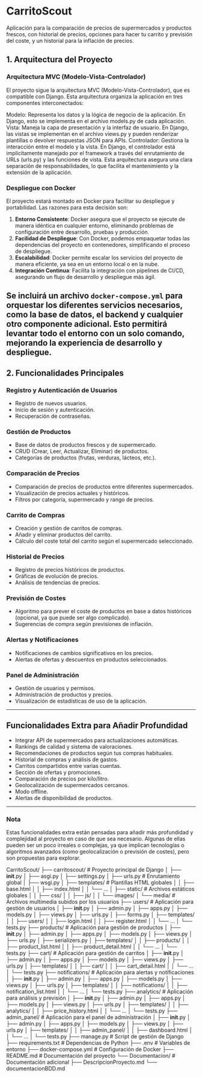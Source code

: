 # CarritoScout

Aplicación para la comparación de precios de supermercados y productos frescos, con historial de precios, opciones para hacer tu carrito y previsión del coste, y un historial para la inflación de precios.

## 1. Arquitectura del Proyecto

### **Arquitectura MVC (Modelo-Vista-Controlador)**


El proyecto sigue la arquitectura MVC (Modelo-Vista-Controlador), que es compatible con Django. Esta arquitectura organiza la aplicación en tres componentes interconectados:

Modelo: Representa los datos y la lógica de negocio de la aplicación. En Django, esto se implementa en el archivo models.py de cada aplicación.
Vista: Maneja la capa de presentación y la interfaz de usuario. En Django, las vistas se implementan en el archivo views.py y pueden renderizar plantillas o devolver respuestas JSON para APIs.
Controlador: Gestiona la interacción entre el modelo y la vista. En Django, el controlador está implícitamente manejado por el framework a través del enrutamiento de URLs (urls.py) y las funciones de vista.
Esta arquitectura asegura una clara separación de responsabilidades, lo que facilita el mantenimiento y la extensión de la aplicación.

### **Despliegue con Docker**

El proyecto estará montado en Docker para facilitar su despliegue y portabilidad. Las razones para esta decisión son:

1. **Entorno Consistente**: Docker asegura que el proyecto se ejecute de manera idéntica en cualquier entorno, eliminando problemas de configuración entre desarrollo, pruebas y producción.
2. **Facilidad de Despliegue**: Con Docker, podemos empaquetar todas las dependencias del proyecto en contenedores, simplificando el proceso de despliegue.
3. **Escalabilidad**: Docker permite escalar los servicios del proyecto de manera eficiente, ya sea en un entorno local o en la nube.
4. **Integración Continua**: Facilita la integración con pipelines de CI/CD, asegurando un flujo de desarrollo y despliegue más ágil.

Se incluirá un archivo `docker-compose.yml` para orquestar los diferentes servicios necesarios, como la base de datos, el backend y cualquier otro componente adicional. Esto permitirá levantar todo el entorno con un solo comando, mejorando la experiencia de desarrollo y despliegue.
---
## 2. **Funcionalidades Principales**

### **Registro y Autenticación de Usuarios**
- Registro de nuevos usuarios.
- Inicio de sesión y autenticación.
- Recuperación de contraseñas.

### **Gestión de Productos**
- Base de datos de productos frescos y de supermercado.
- CRUD (Crear, Leer, Actualizar, Eliminar) de productos.
- Categorías de productos (frutas, verduras, lácteos, etc.).

### **Comparación de Precios**
- Comparación de precios de productos entre diferentes supermercados.
- Visualización de precios actuales y históricos.
- Filtros por categoría, supermercado y rango de precios.

### **Carrito de Compras**
- Creación y gestión de carritos de compras.
- Añadir y eliminar productos del carrito.
- Cálculo del coste total del carrito según el supermercado seleccionado.

### **Historial de Precios**
- Registro de precios históricos de productos.
- Gráficas de evolución de precios.
- Análisis de tendencias de precios.

### **Previsión de Costes**
- Algoritmo para prever el coste de productos en base a datos históricos (opcional, ya que puede ser algo complicado).
- Sugerencias de compra según previsiones de inflación.

### **Alertas y Notificaciones**
- Notificaciones de cambios significativos en los precios.
- Alertas de ofertas y descuentos en productos seleccionados.

### **Panel de Administración**
- Gestión de usuarios y permisos.
- Administración de productos y precios.
- Visualización de estadísticas de uso de la aplicación.

---

## **Funcionalidades Extra para Añadir Profundidad**
- Integrar API de supermercados para actualizaciones automáticas.
- Rankings de calidad y sistema de valoraciones.
- Recomendaciones de productos según tus compras habituales.
- Historial de compras y análisis de gastos.
- Carritos compartidos entre varias cuentas.
- Sección de ofertas y promociones.
- Comparación de precios por kilo/litro.
- Geolocalización de supermercados cercanos.
- Modo offline.
- Alertas de disponibilidad de productos.

---

### **Nota**
Estas funcionalidades extra están pensadas para añadir más profundidad y complejidad al proyecto en caso de que sea necesario. Algunas de ellas pueden ser un poco irreales o complejas, ya que implican tecnologías o algoritmos avanzados (como geolocalización o previsión de costes), pero son propuestas para explorar.

CarritoScout/
├── carritoscout/  # Proyecto principal de Django
│   ├── __init__.py
│   ├── asgi.py
│   ├── settings.py
│   ├── urls.py  # Enrutamiento global
│   ├── wsgi.py
│   ├── templates/  # Plantillas HTML globales
│   │   ├── base.html
│   │   ├── index.html
│   │   └── ...
│   ├── static/  # Archivos estáticos globales
│   │   ├── css/
│   │   ├── js/
│   │   └── images/
│   └── media/  # Archivos multimedia subidos por los usuarios
├── users/  # Aplicación para gestión de usuarios
│   ├── __init__.py
│   ├── admin.py
│   ├── apps.py
│   ├── models.py
│   ├── views.py
│   ├── urls.py
│   ├── forms.py
│   ├── templates/
│   │   ├── users/
│   │       ├── login.html
│   │       ├── register.html
│   │       └── ...
│   └── tests.py
├── products/  # Aplicación para gestión de productos
│   ├── __init__.py
│   ├── admin.py
│   ├── apps.py
│   ├── models.py
│   ├── views.py
│   ├── urls.py
│   ├── serializers.py
│   ├── templates/
│   │   ├── products/
│   │       ├── product_list.html
│   │       ├── product_detail.html
│   │       └── ...
│   └── tests.py
├── cart/  # Aplicación para gestión de carritos
│   ├── __init__.py
│   ├── admin.py
│   ├── apps.py
│   ├── models.py
│   ├── views.py
│   ├── urls.py
│   ├── templates/
│   │   ├── cart/
│   │       ├── cart_detail.html
│   │       └── ...
│   └── tests.py
├── notifications/  # Aplicación para alertas y notificaciones
│   ├── __init__.py
│   ├── admin.py
│   ├── apps.py
│   ├── models.py
│   ├── views.py
│   ├── urls.py
│   ├── templates/
│   │   ├── notifications/
│   │       ├── notification_list.html
│   │       └── ...
│   └── tests.py
├── analytics/  # Aplicación para análisis y previsión
│   ├── __init__.py
│   ├── admin.py
│   ├── apps.py
│   ├── models.py
│   ├── views.py
│   ├── urls.py
│   ├── templates/
│   │   ├── analytics/
│   │       ├── price_history.html
│   │       └── ...
│   └── tests.py
├── admin_panel/  # Aplicación para el panel de administración
│   ├── __init__.py
│   ├── admin.py
│   ├── apps.py
│   ├── models.py
│   ├── views.py
│   ├── urls.py
│   ├── templates/
│   │   ├── admin_panel/
│   │       ├── dashboard.html
│   │       └── ...
│   └── tests.py
├── manage.py  # Script de gestión de Django
├── requirements.txt  # Dependencias de Python
├── .env  # Variables de entorno
├── docker-compose.yml  # Configuración de Docker
├── README.md  # Documentación del proyecto
└── Documentacion/  # Documentación adicional
    ├── DescripcionProyecto.md
    └── documentacionBDD.md